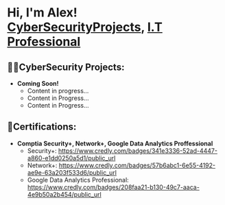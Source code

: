 <h1>Hi, I'm Alex! <br/><a href="https://github.com/AAyoola01">CyberSecurityProjects</a>, <a href="https://www.linkedin.com/in/akinkunle-ayoola/">I.T Professional</a></a></h1>

<h2>👨‍💻CyberSecurity Projects:</h2>

- <b>Coming Soon!</b>
  - Content in progress...
  - Content in Progress...
  - Content in Progress...

<h2>📜Certifications:</h2>

- <b>Comptia Security+, Network+, Google Data Analytics Proffessional</b>
  - Security+: https://www.credly.com/badges/341e3336-52ad-4447-a860-e1dd0250a5d1/public_url
  - Network+: https://www.credly.com/badges/57b6abc1-6e55-4192-ae9e-63a203f533d6/public_url
  - Google Data Analytics Professional: https://www.credly.com/badges/208faa21-b130-49c7-aaca-4e9b50a2b454/public_url
